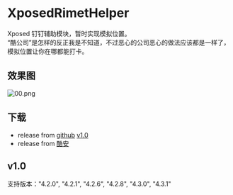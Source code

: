 # XposedRimetHelper
Xposed 钉钉辅助模块，暂时实现模拟位置。  
“酷公司”是怎样的反正我是不知道，不过恶心的公司恶心的做法应该都是一样了，模拟位置让你在哪都能打卡。 
## 效果图
![00.png](https://raw.githubusercontent.com/wuxiaosu/XposedRimetHelper/master/screenshots/00.png)
## 下载
- release from [github](https://github.com/wuxiaosu/XposedRimetHelper/releases) [v1.0](https://github.com/wuxiaosu/XposedRimetHelper/releases/tag/v1.0) 
- release from [酷安](https://www.coolapk.com/apk/180336) 
## v1.0   
支持版本："4.2.0", "4.2.1", "4.2.6", "4.2.8", "4.3.0", "4.3.1"